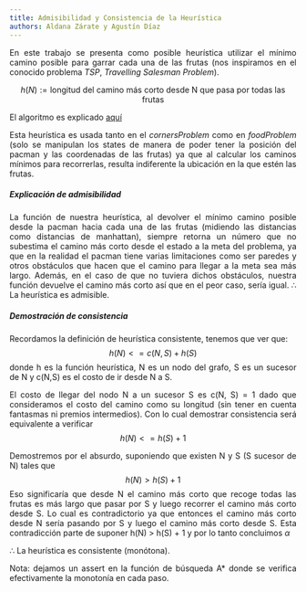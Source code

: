 ```yaml
---
title: Admisibilidad y Consistencia de la Heurística
authors: Aldana Zárate y Agustín Díaz
---
```


<style>
body {
text-align: justify}
</style>

En este trabajo se presenta como posible heurística utilizar el mínimo camino posible para garrar cada una de las frutas (nos inspiramos en el conocido problema *TSP*, *Travelling Salesman Problem*).

$$h(N) := \text{longitud del camino más corto desde N que pasa por todas las frutas}$$

El algoritmo es explicado [aquí](https://www.youtube.com/watch?v=XaXsJJh-Q5Y)

Esta heurística es usada tanto en el *cornersProblem* como en *foodProblem* (solo se manipulan los states de manera de poder tener la posición del pacman y las coordenadas de las frutas) ya que al calcular los caminos mínimos para recorrerlas, resulta indiferente la ubicación en la que estén las frutas.

##### Explicación de admisibilidad

La función de nuestra heurística, al devolver el mínimo camino posible desde la pacman hacia cada una de las frutas (midiendo las distancias como distancias de manhattan),  siempre retorna un número que no subestima el camino más corto desde el estado a la meta del problema, ya que en la realidad el pacman tiene varias limitaciones como ser paredes y otros obstáculos que hacen que el camino para llegar a la meta sea más largo. Además, en el caso de que no tuviera dichos obstáculos, nuestra función devuelve el camino más corto así que en el peor caso, sería igual.
$\therefore$ La heurística es admisible.



##### Demostración de consistencia

Recordamos la definición de heurística consistente, tenemos que ver que: 
$$h(N) <= c(N,S) + h(S)$$ donde h es la función heurística, N es un nodo del grafo, S es un sucesor de N y c(N,S) es el costo de ir desde N a S.

El costo de llegar del nodo N a un sucesor S es c(N, S) = 1 dado que consideramos el costo del camino como su longitud (sin tener en cuenta fantasmas ni premios intermedios). Con lo cual demostrar consistencia será equivalente a verificar
$$h(N) <= h(S) + 1 \tag{$\alpha$}$$


Demostremos por el absurdo, suponiendo que existen N y S (S sucesor de N) tales que 
$$h(N) > h(S) + 1$$
Eso significaría que desde N el camino más corto que recoge todas las frutas es más largo que pasar por S y luego recorrer el camino más corto desde S.
Lo cual es contradictorio ya que entonces el camino más corto desde N sería pasando por S y luego el camino más corto desde S. Esta contradicción parte de suponer h(N) > h(S) + 1 y por lo tanto concluimos $\alpha$


$\therefore$ La heurística es consistente (monótona).

Nota: dejamos un assert en la función de búsqueda A* donde se verifica efectivamente la monotonía en cada paso.
